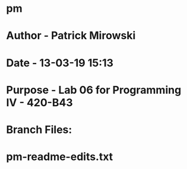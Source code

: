 # pm
# Author - Patrick Mirowski
# Date - 13-03-19 15:13
# Purpose - Lab 06 for Programming IV - 420-B43
# Branch Files:
# pm-readme-edits.txt
